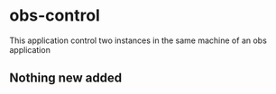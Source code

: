 # obs-control
This application control two instances in the same machine of an obs application

## Nothing new added

